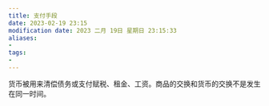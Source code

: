 ```yaml
---
title: 支付手段
date: 2023-02-19 23:15
modification date: 2023 二月 19日 星期日 23:15:33
aliases: 
- 
tags: 
- 
---
```


货币被用来清偿债务或支付赋税、租金、工资。商品的交换和货币的交换不是发生在同一时间。
